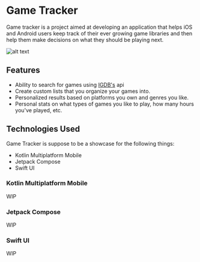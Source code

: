 # Game Tracker

Game tracker is a project aimed at developing an application that helps iOS and Android users keep track of their ever growing game libraries and then help them make decisions on what they should be playing next.

![alt text](https://github.com/abhishekdewan101/GameTracker/blob/master/preview.png?raw=true)

## Features

- Ability to search for games using [IGDB's](https://api-docs.igdb.com/) api
- Create custom lists that you organize your games into.
- Personalized results based on platforms you own and genres you like.
- Personal stats on what types of games you like to play, how many hours you've played, etc.

## Technologies Used

Game Tracker is suppose to be a showcase for the following things:

- Kotlin Multiplatform Mobile
- Jetpack Compose
- Swift UI

### Kotlin Multiplatform Mobile

WIP

### Jetpack Compose

WIP

### Swift UI

WIP
